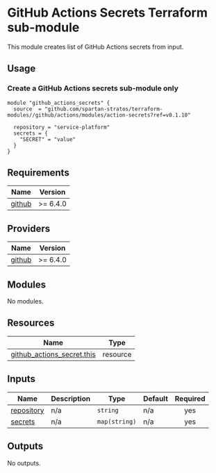 # GitHub Actions Secrets Terraform sub-module
This module creates list of GitHub Actions secrets from input.

## Usage
### Create a GitHub Actions secrets sub-module only
```hcl
module "github_actions_secrets" {
  source  = "github.com/spartan-stratos/terraform-modules//github/actions/modules/action-secrets?ref=v0.1.10"

  repository = "service-platform"
  secrets = {
    "SECRET" = "value"
  }
}
```

<!-- BEGIN_TF_DOCS -->
## Requirements

| Name | Version   |
|------|-----------|
| <a name="requirement_github"></a> [github](#requirement\_github) | \>= 6.4.0 |

## Providers

| Name | Version   |
|------|-----------|
| <a name="provider_github"></a> [github](#provider\_github) | \>= 6.4.0 |

## Modules

No modules.

## Resources

| Name | Type |
|------|------|
| [github_actions_secret.this](https://registry.terraform.io/providers/integrations/github/latest/docs/resources/actions_secret) | resource |

## Inputs

| Name | Description | Type | Default | Required |
|------|-------------|------|---------|:--------:|
| <a name="input_repository"></a> [repository](#input\_repository) | n/a | `string` | n/a | yes |
| <a name="input_secrets"></a> [secrets](#input\_secrets) | n/a | `map(string)` | n/a | yes |

## Outputs

No outputs.
<!-- END_TF_DOCS -->
